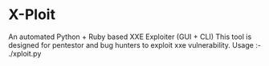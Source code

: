 # X-Ploit
An automated Python + Ruby based XXE Exploiter (GUI + CLI)
This tool is designed for pentestor and bug hunters to exploit xxe vulnerability.
Usage :-
./xploit.py
